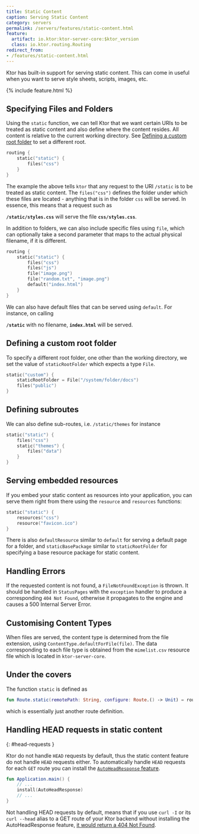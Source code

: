 ```yaml
---
title: Static Content
caption: Serving Static Content
category: servers
permalink: /servers/features/static-content.html
feature:
  artifact: io.ktor:ktor-server-core:$ktor_version
  class: io.ktor.routing.Routing
redirect_from:
- /features/static-content.html
---
```


Ktor has built-in support for serving static content. This can come in useful when you want to serve style sheets, scripts, images, etc. 

{% include feature.html %}

## Specifying Files and Folders

Using the `static` function, we can tell Ktor that we want certain URIs to be treated as static content and also define where the content resides. All content is relative to the current working directory. 
See [Defining a custom root folder](#defining-a-custom-root-folder) to set a different root. 
      
```kotlin
routing {
    static("static") {
        files("css") 
    }
}
```

The example the above tells `ktor` that any request to the URI `/static` is to be treated as static content. The `files("css")` defines the folder under which these files
 are located - anything that is in the folder `css` will be served. In essence, this means that a request such as
 

**`/static/styles.css`** will serve the file **`css/styles.css`**. 

In addition to folders, we can also include specific files using `file`, which can optionally take a second parameter that maps to the actual physical filename, if it is different.

 
```kotlin
routing {
    static("static") {
        files("css")
        files("js")
        file("image.png")
        file("random.txt", "image.png")
        default("index.html")
    }
}
```

We can also have default files that can be served using `default`. For instance, on calling

**`/static`** with no filename,  **`index.html`** will be served.

## Defining a custom root folder

To specify a different root folder, one other than the working directory, we set the value of `staticRootFolder` which expects a type `File`.

```kotlin
static("custom") {
    staticRootFolder = File("/system/folder/docs")
    files("public")
}
```

## Defining subroutes

We can also define sub-routes, i.e. `/static/themes` for instance

```kotlin
static("static") {
    files("css")
    static("themes") {
        files("data")
    }
}
```

## Serving embedded resources

If you embed your static content as resources into your application, you can serve them right from there using the `resource` and `resources` 
functions:

```kotlin
static("static") {
    resources("css")
    resource("favicon.ico")
}
```

There is also `defaultResource` similar to `default` for serving a default page for a folder, 
and `staticBasePackage` similar to `staticRootFolder` for specifying a base resource package for static content. 

## Handling Errors

If the requested content is not found, a `FileNotFoundException` is thrown. It should be handled in `StatusPages` with the `exception` handler 
to produce a corresponding `404 Not Found`, otherwise it propagates to the engine and causes a 500 Internal Server Error. 

## Customising Content Types

When files are served, the content type is determined from the file extension, using `ContentType.defaultForFile(file)`. The data corresponding
to each file type is obtained from the `mimelist.csv` resource file which is located in `ktor-server-core`. 

## Under the covers

The function `static` is defined as

```kotlin
fun Route.static(remotePath: String, configure: Route.() -> Unit) = route(remotePath, configure)
````

which is essentially just another route definition. 

## Handling HEAD requests in static content
{: #head-requests }

Ktor do not handle `HEAD` requests by default, thus the static content feature do not handle `HEAD` requests either.
To automatically handle `HEAD` requests for each `GET` route you can install the [`AutoHeadResponse` feature](/servers/features/autoheadresponse.html).

```kotlin
fun Application.main() {
    // ...
    install(AutoHeadResponse) 
    // ...
}
```

Not handling HEAD requests by default, means that if you use `curl -I` or its `curl --head` alias to a GET route
of your Ktor backend without installing the AutoHeadResponse feature,
[it would return a 404 Not Found](/quickstart/faq.html#curl-head-not-found).